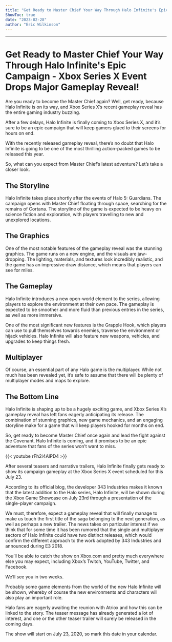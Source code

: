 ```yaml
---
title: "Get Ready to Master Chief Your Way Through Halo Infinite's Epic Campaign - Xbox Series X Event Drops Major Gameplay Reveal!"
ShowToc: true 
date: "2023-02-28"
author: "Eric Wilkinson"
---
```

*****
# Get Ready to Master Chief Your Way Through Halo Infinite's Epic Campaign - Xbox Series X Event Drops Major Gameplay Reveal!

Are you ready to become the Master Chief again? Well, get ready, because Halo Infinite is on its way, and Xbox Series X’s recent gameplay reveal has the entire gaming industry buzzing.

After a few delays, Halo Infinite is finally coming to Xbox Series X, and it’s sure to be an epic campaign that will keep gamers glued to their screens for hours on end.

With the recently released gameplay reveal, there’s no doubt that Halo Infinite is going to be one of the most thrilling action-packed games to be released this year.

So, what can you expect from Master Chief’s latest adventure? Let’s take a closer look.

## The Storyline

Halo Infinite takes place shortly after the events of Halo 5: Guardians. The campaign opens with Master Chief floating through space, searching for the remains of Cortana. The storyline of the game is expected to be heavy on science fiction and exploration, with players travelling to new and unexplored locations.

## The Graphics

One of the most notable features of the gameplay reveal was the stunning graphics. The game runs on a new engine, and the visuals are jaw-dropping. The lighting, materials, and textures look incredibly realistic, and the game has an impressive draw distance, which means that players can see for miles.

## The Gameplay

Halo Infinite introduces a new open-world element to the series, allowing players to explore the environment at their own pace. The gameplay is expected to be smoother and more fluid than previous entries in the series, as well as more immersive.

One of the most significant new features is the Grapple Hook, which players can use to pull themselves towards enemies, traverse the environment or hijack vehicles. Halo Infinite will also feature new weapons, vehicles, and upgrades to keep things fresh.

## Multiplayer

Of course, an essential part of any Halo game is the multiplayer. While not much has been revealed yet, it’s safe to assume that there will be plenty of multiplayer modes and maps to explore.

## The Bottom Line

Halo Infinite is shaping up to be a hugely exciting game, and Xbox Series X’s gameplay reveal has left fans eagerly anticipating its release. The combination of stunning graphics, new game mechanics, and an engaging storyline make for a game that will keep players hooked for months on end.

So, get ready to become Master Chief once again and lead the fight against the Covenant. Halo Infinite is coming, and it promises to be an epic adventure that fans of the series won’t want to miss.

{{< youtube rFh2i4AlPD4 >}} 



After several teasers and narrative trailers, Halo Infinite finally gets ready to show its campaign gameplay at the Xbox Series X event scheduled for this July 23.
 
According to its official blog, the developer 343 Industries makes it known that the latest addition to the Halo series, Halo Infinite, will be shown during the Xbox Game Showcase on July 23rd through a presentation of the single-player campaign.
 
We must, therefore, expect a gameplay reveal that will finally manage to make us touch the first title of the saga belonging to the next generation, as well as perhaps a new trailer. The news takes on particular interest if we think that for some time it has been rumored that the single and multiplayer sectors of Halo Infinite could have two distinct releases, which would confirm the different approach to the work adopted by 343 Industries and announced during E3 2018.
 
You’ll be able to catch the show on Xbox.com and pretty much everywhere else you may expect, including Xbox’s Twitch, YouTube, Twitter, and Facebook.
 
We’ll see you in two weeks.
 
Probably some game elements from the world of the new Halo Infinite will be shown, whereby of course the new environments and characters will also play an important role.
 
Halo fans are eagerly awaiting the reunion with Atriox and how this can be linked to the story. The teaser message has already generated a lot of interest, and one or the other teaser trailer will surely be released in the coming days.
 
The show will start on July 23, 2020, so mark this date in your calendar.





